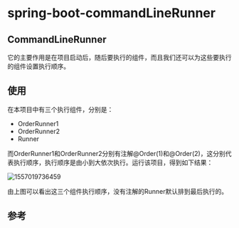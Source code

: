 # spring-boot-commandLineRunner

## CommandLineRunner

它的主要作用是在项目启动后，随后要执行的组件，而且我们还可以为这些要执行的组件设置执行顺序。

## 使用

在本项目中有三个执行组件，分别是：

* OrderRunner1
* OrderRunner2
* Runner

而OrderRunner1和OrderRunner2分别有注解@Order(1)和@Order(2)，这分别代表执行顺序，执行顺序是由小到大依次执行。运行该项目，得到如下结果：

![1557019736459](https://zhaoshengxuan108.github.io/assets/images/spring-boot-example/1557026057.jpg)

由上图可以看出这三个组件执行顺序，没有注解的Runner默认排到最后执行的。



## 参考



